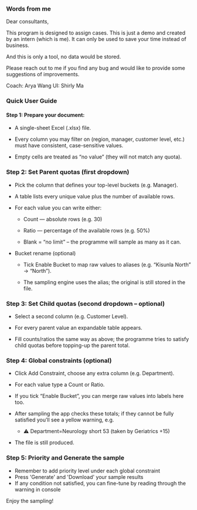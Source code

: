 ### Words from me
Dear consultants,

This program is designed to assign cases. This is just a demo and created by an intern (which is me). It can only be used to save your time instead of business. 

And this is only a tool, no data would be stored.

Please reach out to me if you find any bug and would like to provide some suggestions of improvements.

Coach: Arya Wang
UI: Shirly Ma 

### Quick User Guide

#### Step 1: Prepare your document:
- A single-sheet Excel (.xlsx) file.

- Every column you may filter on (region, manager, customer level, etc.) must have consistent, case-sensitive values.

- Empty cells are treated as “no value” (they will not match any quota).

### Step 2: Set Parent quotas (first dropdown)
- Pick the column that defines your top-level buckets (e.g. Manager).

- A table lists every unique value plus the number of available rows.

- For each value you can write either:

    - Count — absolute rows (e.g. 30)

    - Ratio — percentage of the available rows (e.g. 50%)

    - Blank = “no limit” – the programme will sample as many as it can.

- Bucket rename (optional)

    - Tick Enable Bucket to map raw values to aliases (e.g. “Kisunla North” → “North”).

    - The sampling engine uses the alias; the original is still stored in the file.
### Step 3: Set Child quotas (second dropdown – optional)
- Select a second column (e.g. Customer Level).

- For every parent value an expandable table appears.

- Fill counts/ratios the same way as above; the programme tries to satisfy child quotas before topping-up the parent total.

### Step 4: Global constraints (optional)
- Click Add Constraint, choose any extra column (e.g. Department).

- For each value type a Count or Ratio.

- If you tick “Enable Bucket”, you can merge raw values into labels here too.

- After sampling the app checks these totals; if they cannot be fully satisfied you’ll see a yellow warning, e.g.

    - ⚠️ Department=Neurology short 53 (taken by Geriatrics +15)

- The file is still produced.

### Step 5: Priority and Generate the sample
- Remember to add priority level under each global constraint
- Press 'Generate' and 'Download' your sample results
- If any condition not satisfied, you can fine-tune by reading through the warning in console

Enjoy the sampling!